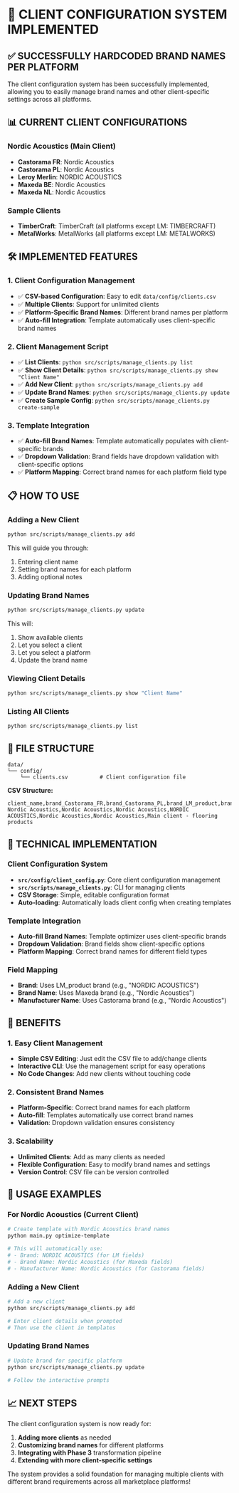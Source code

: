 # 🎯 CLIENT CONFIGURATION SYSTEM IMPLEMENTED

## ✅ **SUCCESSFULLY HARDCODED BRAND NAMES PER PLATFORM**

The client configuration system has been successfully implemented, allowing you to easily manage brand names and other client-specific settings across all platforms.

## 📊 **CURRENT CLIENT CONFIGURATIONS**

### **Nordic Acoustics (Main Client)**
- **Castorama FR**: Nordic Acoustics
- **Castorama PL**: Nordic Acoustics  
- **Leroy Merlin**: NORDIC ACOUSTICS
- **Maxeda BE**: Nordic Acoustics
- **Maxeda NL**: Nordic Acoustics

### **Sample Clients**
- **TimberCraft**: TimberCraft (all platforms except LM: TIMBERCRAFT)
- **MetalWorks**: MetalWorks (all platforms except LM: METALWORKS)

## 🛠️ **IMPLEMENTED FEATURES**

### **1. Client Configuration Management**
- ✅ **CSV-based Configuration**: Easy to edit `data/config/clients.csv`
- ✅ **Multiple Clients**: Support for unlimited clients
- ✅ **Platform-Specific Brand Names**: Different brand names per platform
- ✅ **Auto-fill Integration**: Template automatically uses client-specific brand names

### **2. Client Management Script**
- ✅ **List Clients**: `python src/scripts/manage_clients.py list`
- ✅ **Show Client Details**: `python src/scripts/manage_clients.py show "Client Name"`
- ✅ **Add New Client**: `python src/scripts/manage_clients.py add`
- ✅ **Update Brand Names**: `python src/scripts/manage_clients.py update`
- ✅ **Create Sample Config**: `python src/scripts/manage_clients.py create-sample`

### **3. Template Integration**
- ✅ **Auto-fill Brand Names**: Template automatically populates with client-specific brands
- ✅ **Dropdown Validation**: Brand fields have dropdown validation with client-specific options
- ✅ **Platform Mapping**: Correct brand names for each platform field type

## 📋 **HOW TO USE**

### **Adding a New Client**
```bash
python src/scripts/manage_clients.py add
```
This will guide you through:
1. Entering client name
2. Setting brand names for each platform
3. Adding optional notes

### **Updating Brand Names**
```bash
python src/scripts/manage_clients.py update
```
This will:
1. Show available clients
2. Let you select a client
3. Let you select a platform
4. Update the brand name

### **Viewing Client Details**
```bash
python src/scripts/manage_clients.py show "Client Name"
```

### **Listing All Clients**
```bash
python src/scripts/manage_clients.py list
```

## 📁 **FILE STRUCTURE**

```
data/
└── config/
    └── clients.csv          # Client configuration file
```

**CSV Structure:**
```csv
client_name,brand_Castorama_FR,brand_Castorama_PL,brand_LM_product,brand_Maxeda_BE,brand_Maxeda_NL,notes
Nordic Acoustics,Nordic Acoustics,Nordic Acoustics,NORDIC ACOUSTICS,Nordic Acoustics,Nordic Acoustics,Main client - flooring products
```

## 🔧 **TECHNICAL IMPLEMENTATION**

### **Client Configuration System**
- **`src/config/client_config.py`**: Core client configuration management
- **`src/scripts/manage_clients.py`**: CLI for managing clients
- **CSV Storage**: Simple, editable configuration format
- **Auto-loading**: Automatically loads client config when creating templates

### **Template Integration**
- **Auto-fill Brand Names**: Template optimizer uses client-specific brands
- **Dropdown Validation**: Brand fields show client-specific options
- **Platform Mapping**: Correct brand names for different field types

### **Field Mapping**
- **Brand**: Uses LM_product brand (e.g., "NORDIC ACOUSTICS")
- **Brand Name**: Uses Maxeda brand (e.g., "Nordic Acoustics")  
- **Manufacturer Name**: Uses Castorama brand (e.g., "Nordic Acoustics")

## 🎯 **BENEFITS**

### **1. Easy Client Management**
- **Simple CSV Editing**: Just edit the CSV file to add/change clients
- **Interactive CLI**: Use the management script for easy operations
- **No Code Changes**: Add new clients without touching code

### **2. Consistent Brand Names**
- **Platform-Specific**: Correct brand names for each platform
- **Auto-fill**: Templates automatically use correct brand names
- **Validation**: Dropdown validation ensures consistency

### **3. Scalability**
- **Unlimited Clients**: Add as many clients as needed
- **Flexible Configuration**: Easy to modify brand names and settings
- **Version Control**: CSV file can be version controlled

## 🚀 **USAGE EXAMPLES**

### **For Nordic Acoustics (Current Client)**
```bash
# Create template with Nordic Acoustics brand names
python main.py optimize-template

# This will automatically use:
# - Brand: NORDIC ACOUSTICS (for LM fields)
# - Brand Name: Nordic Acoustics (for Maxeda fields)
# - Manufacturer Name: Nordic Acoustics (for Castorama fields)
```

### **Adding a New Client**
```bash
# Add a new client
python src/scripts/manage_clients.py add

# Enter client details when prompted
# Then use the client in templates
```

### **Updating Brand Names**
```bash
# Update brand for specific platform
python src/scripts/manage_clients.py update

# Follow the interactive prompts
```

## 📈 **NEXT STEPS**

The client configuration system is now ready for:
1. **Adding more clients** as needed
2. **Customizing brand names** for different platforms
3. **Integrating with Phase 3** transformation pipeline
4. **Extending with more client-specific settings**

The system provides a solid foundation for managing multiple clients with different brand requirements across all marketplace platforms! 